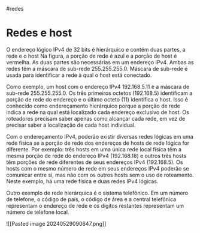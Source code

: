 #redes 
# Redes e host

O endereço lógico IPv4 de 32 bits é hierárquico e contém duas partes, a rede e o host Na figura, a porção de rede é azul e a porção de host é vermelha. As duas partes são necessárias em um endereço IPv4. Ambas as redes têm a máscara de sub-rede 255.255.255.0. Máscara de sub-rede é usada para identificar a rede à qual o host está conectado.

Como exemplo, um host com o endereço IPv4 192.168.5.11 e a máscara de sub-rede 255.255.255.0. Os três primeiros octetos (192.168.5) identificam a porção de rede do endereço e o último octeto (11) identifica o host. Isso é conhecido como endereçamento hierárquico porque a porção de rede indica a rede na qual está localizado cada endereço exclusivo de host. Os roteadores precisam saber apenas como alcançar cada rede, em vez de precisar saber a localização de cada host individual.

Com o endereçamento IPv4, poderão existir diversas redes lógicas em uma rede física se a porção de rede dos endereços de hosts de rede lógica for diferente. Por exemplo: três hosts em uma única rede local física têm a mesma porção de rede do endereço IPv4 (192.168.18) e outros três hosts têm porções de rede diferentes de seus endereços IPv4 (192.168.5). Os hosts com o mesmo número de rede em seus endereços IPv4 poderão se comunicar entre si, mas não com os outros hosts sem o uso de roteamento. Neste exemplo, há uma rede física e duas redes IPv4 lógicas.

Outro exemplo de rede hierárquica é o sistema telefônico. Em um número de telefone, o código de país, o código de área e a central telefônica representam o endereço de rede e os dígitos restantes representam um número de telefone local.

![[Pasted image 20240529090647.png]]












